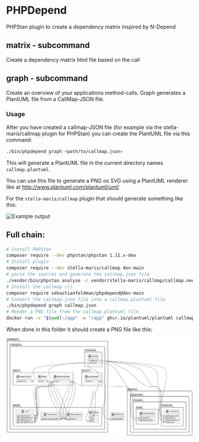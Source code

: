 # PHPDepend
PHPStan plugin to create a dependency matrix inspired by N-Depend

## matrix - subcommand

Create a dependency matrix html file based on the call


## graph - subcommand

Create an overview of your applications method-calls.
Graph generates a PlantUML file from a CallMap-JSON file.

### Usage

After you have created a callmap-JSON file (for example via the stella-maris/callmap
plugin for PHPStan) you can create the PlantUML file via this command:

```bash
./bin/phpdepend graph <path/to/callmap.json>
```

This will generate a PlantUML file in the current directory names `callmap.plantuml`.

You can use this file to generate a PNG os SVG using a PlantUML renderer like at
http://www.plantuml.com/plantuml/uml/

For the `stella-maris/callmap` plugin that should generate something like this:

![Example output](img.png)


## Full chain:

```bash
# Install PHPStan
composer require --dev phpstan/phpstan 1.11.x-dev
# Install plugin
composer require --dev stella-maris/callmap dev-main
# parse the sources and generate the callmap.json file
./vendor/bin/phpstan analyse -c vendor/stella-maris/callmap/callmap.neon [path/to/your/sources]
# Install the callmap cli
composer require sebastianfeldman/phpdepend@dev-main
# Convert the callmap.json file into a callmap.plantuml file
./bin/phpdepend graph callmap.json
# Render a PNG file from the callmap.plantuml file
docker run -v "$(pwd):/app" -w "/app" ghcr.io/plantuml/plantuml callmap.plantuml
```

When done in this folder it should create a PNG file like this:

![Callmap image of callmap-cli](callmap.png)
